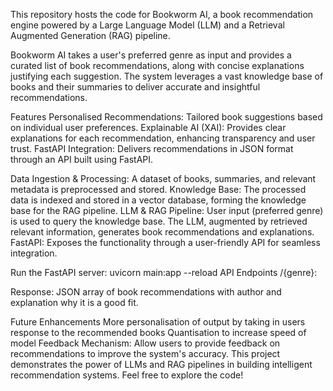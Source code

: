 This repository hosts the code for Bookworm AI, a book recommendation engine powered by a Large Language Model (LLM) and a Retrieval Augmented Generation (RAG) pipeline.

Bookworm AI takes a user's preferred genre as input and provides a curated list of book recommendations, along with concise explanations justifying each suggestion. The system leverages a vast knowledge base of books and their summaries to deliver accurate and insightful recommendations.

Features
Personalised Recommendations: Tailored book suggestions based on individual user preferences.
Explainable AI (XAI): Provides clear explanations for each recommendation, enhancing transparency and user trust.
FastAPI Integration: Delivers recommendations in JSON format through an API built using FastAPI.


Data Ingestion & Processing: A dataset of books, summaries, and relevant metadata is preprocessed and stored.
Knowledge Base: The processed data is indexed and stored in a vector database, forming the knowledge base for the RAG pipeline.
LLM & RAG Pipeline:
User input (preferred genre) is used to query the knowledge base.
The LLM, augmented by retrieved relevant information, generates book recommendations and explanations.
FastAPI: Exposes the functionality through a user-friendly API for seamless integration.




Run the FastAPI server:
uvicorn main:app --reload
API Endpoints
/{genre}:

Response: JSON array of book recommendations with author and explanation why it is a good fit.


Future Enhancements
More personalisation of output by taking in users response to the recommended books
Quantisation to increase speed of model
Feedback Mechanism: Allow users to provide feedback on recommendations to improve the system's accuracy.
This project demonstrates the power of LLMs and RAG pipelines in building intelligent recommendation systems. Feel free to explore the code!
